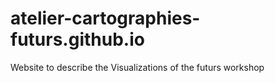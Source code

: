 # atelier-cartographies-futurs.github.io
Website to describe the Visualizations of the futurs workshop 
